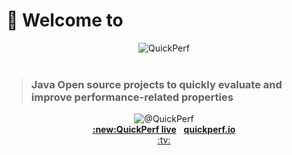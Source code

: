 # 👋 Welcome to

<div align="center">
<img src="https://pbs.twimg.com/profile_banners/926219963333038086/1518645789" alt="QuickPerf"/>
</div><br>

><h3>Java Open source projects to quickly evaluate and improve performance-related properties</h3>

<div align="center">
    <img alt="@QuickPerf" src="https://img.shields.io/twitter/url?label=Twitter&style=social&url=https%3A%2F%2Ftwitter.com%2Fquickperf">
</div>
<div align="center">
 <strong><a href="https://github.com/quick-perf/quickperf-live#quickperf-live">:new:QuickPerf live</a></strong>&nbsp;&nbsp;&nbsp;<strong><a href="https://quickperf.io">quickperf.io</a></strong>
</div>
<div align="center">
  <a href="https://www.youtube.com/playlist?list=PLyRtZQwOxA6ekhEr2H2nNV42ZLD8OkPEx">:tv:</a>
</div>
